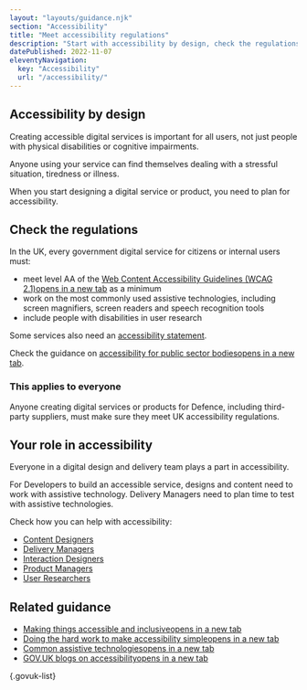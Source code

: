 ```yaml
---
layout: "layouts/guidance.njk"
section: "Accessibility"
title: "Meet accessibility regulations"
description: "Start with accessibility by design, check the regulations and what every person in a delivery team can do to improve accessibility."
datePublished: 2022-11-07
eleventyNavigation:
  key: "Accessibility"
  url: "/accessibility/"
---
```


## Accessibility by design 

Creating accessible digital services is important for all users, not just people with physical disabilities or cognitive impairments. 

Anyone using your service can find themselves dealing with a stressful situation, tiredness or illness.

When you start designing a digital service or product, you need to plan for accessibility. 

## Check the regulations

In the UK, every government digital service for citizens or internal users must:

- meet level AA of the <a href="https://www.w3.org/TR/WCAG21/" target="_blank">Web Content Accessibility Guidelines (WCAG 2.1)<span class="govuk-visually-hidden">opens in a new tab</span></a> as a minimum
- work on the most commonly used assistive technologies, including screen magnifiers, screen readers and speech recognition tools
- include people with disabilities in user research

Some services also need an [accessibility statement](/accessibility/publishing-documents#accessibility-statements/).

Check the guidance on <a href="https://www.gov.uk/guidance/accessibility-requirements-for-public-sector-websites-and-apps/" target="_blank">accessibility for public sector bodies<span class="govuk-visually-hidden">opens in a new tab</span></a>.

### This applies to everyone

Anyone creating digital services or products for Defence, including third-party suppliers, must make sure they meet UK accessibility regulations. 

## Your role in accessibility

Everyone in a digital design and delivery team plays a part in accessibility.

For Developers to build an accessible service, designs and content need to work with assistive technology. Delivery Managers need to plan time to test with assistive technologies. 

Check how you can help with accessibility:

- [Content Designers](/accessibility/meet-accessibility-regulations/content-designers/)
- [Delivery Managers](/accessibility/meet-accessibility-regulations/delivery-managers/)
- [Interaction Designers](/accessibility/meet-accessibility-regulations/interaction-designers/)
- [Product Managers](/accessibility/meet-accessibility-regulations/product-managers/)
- [User Researchers](/accessibility/meet-accessibility-regulations/user-researchers/)

## Related guidance

- <a href="https://www.gov.uk/guidance/make-things-accessible/" target="_blank">Making things accessible and inclusive<span class="govuk-visually-hidden">opens in a new tab</span></a>
- <a href="https://gds.blog.gov.uk/2016/05/19/doing-the-hard-work-to-make-accessibility-simple/" target="_blank">Doing the hard work to make accessibility simple<span class="govuk-visually-hidden">opens in a new tab</span></a>
- <a href="https://www.gov.uk/government/publications/assistive-technology-definition-and-safe-use/assistive-technology-definition-and-safe-use/" target="_blank">Common assistive technologies<span class="govuk-visually-hidden">opens in a new tab</span></a>
- <a href="https://accessibility.blog.gov.uk/" target="_blank">GOV.UK blogs on accessibility<span class="govuk-visually-hidden">opens in a new tab</span></a>

{.govuk-list}
